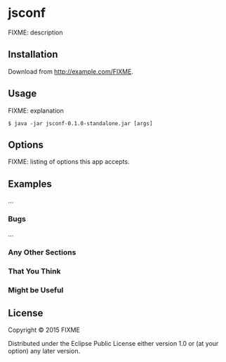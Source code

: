 # jsconf

FIXME: description

## Installation

Download from http://example.com/FIXME.

## Usage

FIXME: explanation

    $ java -jar jsconf-0.1.0-standalone.jar [args]

## Options

FIXME: listing of options this app accepts.

## Examples

...

### Bugs

...

### Any Other Sections
### That You Think
### Might be Useful

## License

Copyright © 2015 FIXME

Distributed under the Eclipse Public License either version 1.0 or (at
your option) any later version.
